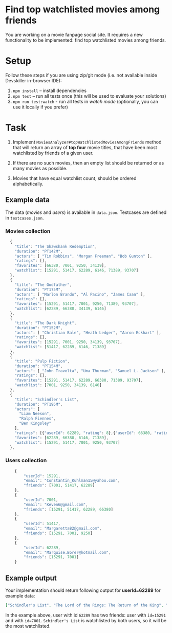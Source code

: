 # Find top watchlisted movies among friends

You are working on a movie fanpage social site. It requires a new functionality to be implemented: find top watchlisted movies among friends.

# Setup

Follow these steps if you are using zip/git mode (i.e. not available inside Devskiller in-browser IDE):

1. `npm install` – install dependencies
2. `npm test` – run all tests once (this will be used to evaluate your solutions)
3. `npm run test:watch` - run all tests in _watch mode_ (optionally, you can use it locally if you prefer)

# Task

1. Implement `MoviesAnalyzer#topWatchlistedMoviesAmongFriends` method that will return an array of **top four** movie titles, that have been most watchlisted by friends of a given user.

2. If there are no such movies, then an empty list should be returned or as many movies as possible.

3. Movies that have equal watchlist count, should be ordered alphabetically.

## Example data

The data (_movies_ and _users_) is available in `data.json`. Testcases are defined in `testcases.json`.

### Movies collection

```javascript
  {
    "title": "The Shawshank Redemption",
    "duration": "PT142M",
    "actors": [ "Tim Robbins", "Morgan Freeman", "Bob Gunton" ],
    "ratings": [],
    "favorites": [66380, 7001, 9250, 34139],
    "watchlist": [15291, 51417, 62289, 6146, 71389, 93707]
  },
  {
    "title": "The Godfather",
    "duration": "PT175M",
    "actors": [ "Marlon Brando", "Al Pacino", "James Caan" ],
    "ratings": [],
    "favorites": [15291, 51417, 7001, 9250, 71389, 93707],
    "watchlist": [62289, 66380, 34139, 6146]
  },
  {
    "title": "The Dark Knight",
    "duration": "PT152M",
    "actors": [ "Christian Bale", "Heath Ledger", "Aaron Eckhart" ],
    "ratings": [],
    "favorites": [15291, 7001, 9250, 34139, 93707],
    "watchlist": [51417, 62289, 6146, 71389]
  },
  {
    "title": "Pulp Fiction",
    "duration": "PT154M",
    "actors": [ "John Travolta", "Uma Thurman", "Samuel L. Jackson" ],
    "ratings": [],
    "favorites": [15291, 51417, 62289, 66380, 71389, 93707],
    "watchlist": [7001, 9250, 34139, 6146]
  },
  {
    "title": "Schindler's List",
    "duration": "PT195M",
    "actors": [
      "Liam Neeson",
      "Ralph Fiennes",
      "Ben Kingsley"
    ],
    "ratings": [{"userId": 62289, "rating": 8},{"userId": 66380, "rating": 5},{"userId": 6146, "rating": 6},{"userId": 71389, "rating": 7}],
    "favorites": [62289, 66380, 6146, 71389],
    "watchlist": [15291, 51417, 7001, 9250, 93707]
  },
```

### Users collection

```javascript
    {
        "userId": 15291,
        "email": "Constantin_Kuhlman15@yahoo.com",
        "friends": [7001, 51417, 62289]
    },
    {
        "userId": 7001,
        "email": "Keven6@gmail.com",
        "friends": [15291, 51417, 62289, 66380]
    },
    {
        "userId": 51417,
        "email": "Margaretta82@gmail.com",
        "friends": [15291, 7001, 9250]
    },
    {
        "userId": 62289,
        "email": "Marquise.Borer@hotmail.com",
        "friends": [15291, 7001]
    }
```

## Example output

Your implementation should return following output for **userId=62289** for example data:

```json
["Schindler's List", "The Lord of the Rings: The Return of the King", "Pulp Fiction",  "The Shawshank Redemption"]
```

In the example above, user with id `62289` has two friends: user with `id=15291` and with `id=7001`. `Schindler's List` is watchlisted by both users, so it will be the most watchlisted.
